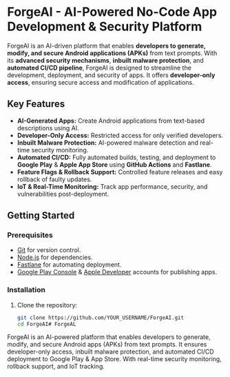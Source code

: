 # **ForgeAI - AI-Powered No-Code App Development & Security Platform**

ForgeAI is an AI-driven platform that enables **developers to generate, modify, and secure Android applications (APKs)** from text prompts. With its **advanced security mechanisms**, **inbuilt malware protection**, and **automated CI/CD pipeline**, ForgeAI is designed to streamline the development, deployment, and security of apps. It offers **developer-only access**, ensuring secure access and modification of applications.

## **Key Features**
- **AI-Generated Apps:** Create Android applications from text-based descriptions using AI.
- **Developer-Only Access:** Restricted access for only verified developers.
- **Inbuilt Malware Protection:** AI-powered malware detection and real-time security monitoring.
- **Automated CI/CD:** Fully automated builds, testing, and deployment to **Google Play** & **Apple App Store** using **GitHub Actions** and **Fastlane**.
- **Feature Flags & Rollback Support:** Controlled feature releases and easy rollback of faulty updates.
- **IoT & Real-Time Monitoring:** Track app performance, security, and vulnerabilities post-deployment.

## **Getting Started**
### **Prerequisites**
- [Git](https://git-scm.com/) for version control.
- [Node.js](https://nodejs.org/) for dependencies.
- [Fastlane](https://fastlane.tools/) for automating deployment.
- [Google Play Console](https://play.google.com/console) & [Apple Developer](https://developer.apple.com/) accounts for publishing apps.

### **Installation**
1. Clone the repository:
   ```bash
   git clone https://github.com/YOUR_USERNAME/ForgeAI.git
   cd ForgeAI# ForgeAL
ForgeAI is an AI-powered platform that enables developers to generate, modify, and secure Android apps (APKs) from text prompts. It ensures developer-only access, inbuilt malware protection, and automated CI/CD deployment to Google Play &amp; App Store. With real-time security monitoring, rollback support, and IoT tracking. 
